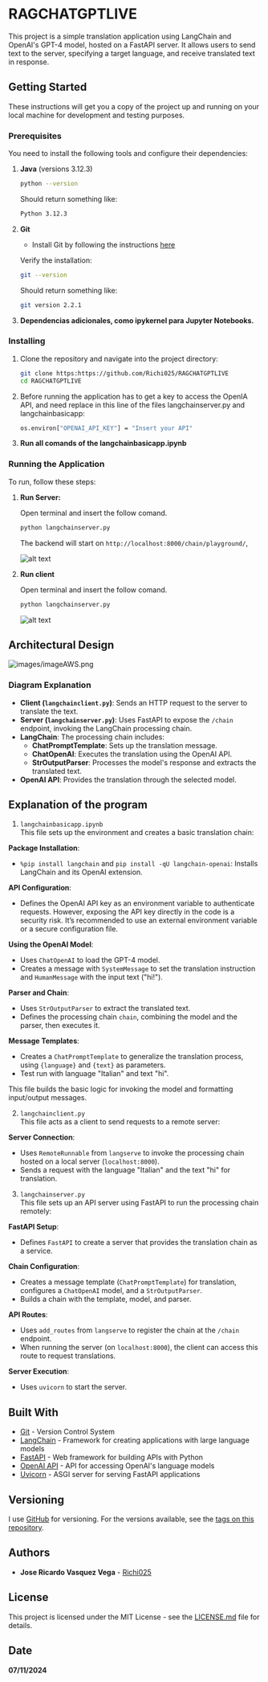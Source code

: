 # RAGCHATGPTLIVE

This project is a simple translation application using LangChain and OpenAI's GPT-4 model, hosted on a FastAPI server. It allows users to send text to the server, specifying a target language, and receive translated text in response.


## Getting Started

These instructions will get you a copy of the project up and running on your local machine for development and testing purposes.

### Prerequisites

You need to install the following tools and configure their dependencies:

1. **Java** (versions 3.12.3)
    ```sh
    python --version
    ```
    Should return something like:
    ```sh
    Python 3.12.3
    ```

2. **Git**
    - Install Git by following the instructions [here](http://git-scm.com/book/en/v2/Getting-Started-Installing-Git)

    Verify the installation:
    ```sh
    git --version
    ```
    Should return something like:
    ```sh
    git version 2.2.1
    ```

3. **Dependencias adicionales, como ipykernel para Jupyter Notebooks.**

### Installing

1. Clone the repository and navigate into the project directory:
    ```sh
    git clone https:https://github.com/Richi025/RAGCHATGPTLIVE 
    cd RAGCHATGPTLIVE
    ```
2. Before running the application has to get a key to access the OpenIA API, and need replace in this line of the files langchainserver.py and langchainbasicapp:

    ```sh
    os.environ["OPENAI_API_KEY"] = "Insert your API"
    ```
3. **Run all comands of the langchainbasicapp.ipynb**

### Running the Application

To run, follow these steps:


1. **Run Server:**

    Open terminal and insert the follow comand.

    ```sh
    python langchainserver.py
    ```

    The backend will start on `http://localhost:8000/chain/playground/`, 

    ![alt text](images/image.png)

2. **Run client**

    Open terminal and insert the follow comand.

    ```sh
    python langchainserver.py
    ```

    ![alt text](images/image1.png)

## Architectural Design

![images/imageAWS.png](images/Untitled%20diagram-2024-11-07-202102.png)

### Diagram Explanation

- **Client (`langchainclient.py`)**: Sends an HTTP request to the server to translate the text.
- **Server (`langchainserver.py`)**: Uses FastAPI to expose the `/chain` endpoint, invoking the LangChain processing chain.
- **LangChain**: The processing chain includes:
  - **ChatPromptTemplate**: Sets up the translation message.
  - **ChatOpenAI**: Executes the translation using the OpenAI API.
  - **StrOutputParser**: Processes the model's response and extracts the translated text.
- **OpenAI API**: Provides the translation through the selected model.

## Explanation of the program 

1. `langchainbasicapp.ipynb`  
This file sets up the environment and creates a basic translation chain:

**Package Installation**:
- `%pip install langchain` and `pip install -qU langchain-openai`: Installs LangChain and its OpenAI extension.

**API Configuration**:
- Defines the OpenAI API key as an environment variable to authenticate requests. However, exposing the API key directly in the code is a security risk. It’s recommended to use an external environment variable or a secure configuration file.

**Using the OpenAI Model**:
- Uses `ChatOpenAI` to load the GPT-4 model.
- Creates a message with `SystemMessage` to set the translation instruction and `HumanMessage` with the input text ("hi!").

**Parser and Chain**:
- Uses `StrOutputParser` to extract the translated text.
- Defines the processing chain `chain`, combining the model and the parser, then executes it.

**Message Templates**:
- Creates a `ChatPromptTemplate` to generalize the translation process, using `{language}` and `{text}` as parameters.
- Test run with language "Italian" and text "hi".

This file builds the basic logic for invoking the model and formatting input/output messages.

2. `langchainclient.py`  
This file acts as a client to send requests to a remote server:

**Server Connection**:
- Uses `RemoteRunnable` from `langserve` to invoke the processing chain hosted on a local server (`localhost:8000`).
- Sends a request with the language "Italian" and the text "hi" for translation.

3. `langchainserver.py`  
This file sets up an API server using FastAPI to run the processing chain remotely:

**FastAPI Setup**:
- Defines `FastAPI` to create a server that provides the translation chain as a service.

**Chain Configuration**:
- Creates a message template (`ChatPromptTemplate`) for translation, configures a `ChatOpenAI` model, and a `StrOutputParser`.
- Builds a chain with the template, model, and parser.

**API Routes**:
- Uses `add_routes` from `langserve` to register the chain at the `/chain` endpoint.
- When running the server (on `localhost:8000`), the client can access this route to request translations.

**Server Execution**:
- Uses `uvicorn` to start the server.

## Built With

* [Git](http://git-scm.com/) - Version Control System
* [LangChain](https://www.langchain.com/) - Framework for creating applications with large language models
* [FastAPI](https://fastapi.tiangolo.com/) - Web framework for building APIs with Python
* [OpenAI API](https://openai.com/api/) - API for accessing OpenAI's language models
* [Uvicorn](https://www.uvicorn.org/) - ASGI server for serving FastAPI applications

## Versioning

I use [GitHub](https://github.com/) for versioning. For the versions available, see the [tags on this repository](https://github.com/Sebasvasquezz/Mini-Twitter-MicroServices.git).

## Authors

* **Jose Ricardo Vasquez Vega** - [Richi025](https://github.com/Richi025)


## License

This project is licensed under the MIT License - see the [LICENSE.md](LICENSE.md) file for details.

## Date 

**07/11/2024**